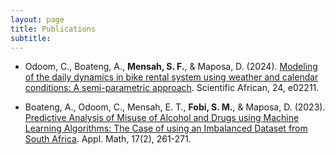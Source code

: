 ```yaml
---
layout: page
title: Publications
subtitle: 
---
```


- Odoom, C., Boateng, A., **Mensah, S. F.**, & Maposa, D. (2024). [Modeling of the daily dynamics in bike rental system using weather and calendar conditions: A semi-parametric approach](https://www.sciencedirect.com/science/article/pii/S2468227624001571). Scientific African, 24, e02211.


- Boateng, A., Odoom, C., Mensah, E. T., **Fobi, S. M.**, & Maposa, D. (2023). [Predictive Analysis of Misuse of Alcohol and Drugs using Machine Learning Algorithms: The Case of using an Imbalanced Dataset from South Africa](https://www.naturalspublishing.com/files/published/862z9t3t87hmac.pdf). Appl. Math, 17(2), 261-271.

